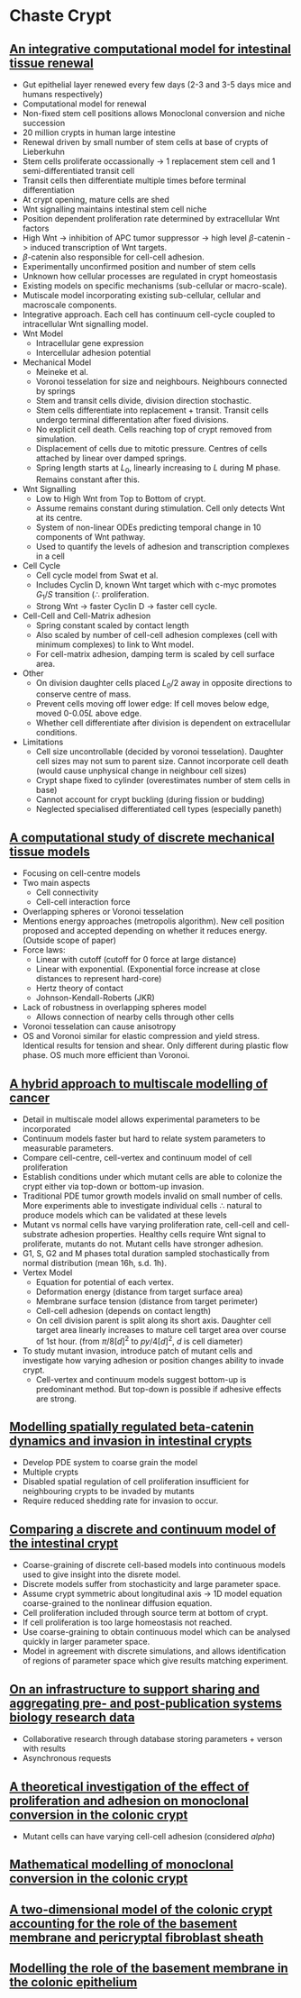 # Chaste Crypt

## [An integrative computational model for intestinal tissue renewal](http://dx.doi.org/10.1111/j.1365-2184.2009.00627.x)
- Gut epithelial layer renewed every few days (2-3 and 3-5 days mice and humans respectively)
- Computational model for renewal
- Non-fixed stem cell positions allows Monoclonal conversion and niche succession
- 20 million crypts in human large intestine
- Renewal driven by small number of stem cells at base of crypts of Lieberkuhn
- Stem cells proliferate occassionally -> 1 replacement stem cell and 1 semi-differentiated transit cell
- Transit cells then differentiate multiple times before terminal differentiation
- At crypt opening, mature cells are shed
- Wnt signalling maintains intestinal stem cell niche
- Position dependent proliferation rate determined by extracellular Wnt factors
- High Wnt -> inhibition of APC tumor suppressor -> high level $\beta$-catenin -> induced transcription of Wnt targets.
- $\beta$-catenin also responsible for cell-cell adhesion.
- Experimentally unconfirmed position and number of stem cells
- Unknown how cellular processes are regulated in crypt homeostasis
- Existing models on specific mechanisms (sub-cellular or macro-scale).
- Mutiscale model incorporating existing sub-cellular, cellular and macroscale components.
- Integrative approach. Each cell has continuum cell-cycle coupled to intracellular Wnt signalling model.
- Wnt Model
    - Intracellular gene expression
    - Intercellular adhesion potential
- Mechanical Model
    - Meineke et al.
    - Voronoi tesselation for size and neighbours. Neighbours connected by springs
    - Stem and transit cells divide, division direction stochastic.
    - Stem cells differentiate into replacement + transit. Transit cells undergo terminal differentation after fixed divisions.
    - No explicit cell death. Cells reaching top of crypt removed from simulation.
    - Displacement of cells due to mitotic pressure. Centres of cells attached by linear over damped springs.
    - Spring length starts at $L_0$, linearly increasing to $L$ during M phase. Remains constant after this.
- Wnt Signalling
    - Low to High Wnt from Top to Bottom of crypt.
    - Assume remains constant during stimulation. Cell only detects Wnt at its centre.
    - System of non-linear ODEs predicting temporal change in 10 components of Wnt pathway.
    - Used to quantify the levels of adhesion and transcription complexes in a cell
- Cell Cycle
    - Cell cycle model from Swat et al.
    - Includes Cyclin D, known Wnt target which with c-myc promotes $G_1/S$ transition ($\therefore$ proliferation.
    - Strong Wnt -> faster Cyclin D -> faster cell cycle.
- Cell-Cell and Cell-Matrix adhesion
    - Spring constant scaled by contact length
    - Also scaled by number of cell-cell adhesion complexes (cell with minimum complexes) to link to Wnt model.
    - For cell-matrix adhesion, damping term is scaled by cell surface area.
- Other
    - On division daughter cells placed $L_0/2$ away in opposite directions to conserve centre of mass.
    - Prevent cells moving off lower edge: If cell moves below edge, moved $0$-$0.05L$ above edge.
    - Whether cell differentiate after division is dependent on extracellular conditions.
- Limitations
    - Cell size uncontrollable (decided by voronoi tesselation). Daughter cell sizes may not sum to parent size. Cannot incorporate cell death (would cause unphysical change in neighbour cell sizes)
    - Crypt shape fixed to cylinder (overestimates number of stem cells in base)
    - Cannot account for crypt buckling (during fission or budding)
    - Neglected specialised differentiated cell types (especially paneth)


## [A computational study of discrete mechanical tissue models](http://dx.doi.org/10.1088/1478-3975/6/3/036001)
- Focusing on cell-centre models
- Two main aspects
    - Cell connectivity
    - Cell-cell interaction force
- Overlapping spheres or Voronoi tesselation
- Mentions energy approaches (metropolis algorithm). New cell position proposed and accepted depending on whether it reduces energy. (Outside scope of paper)
- Force laws:
    - Linear with cutoff (cutoff for 0 force at large distance)
    - Linear with exponential. (Exponential force increase at close distances to represent hard-core)
    - Hertz theory of contact
    - Johnson-Kendall-Roberts (JKR)
- Lack of robustness in overlapping spheres model
    - Allows connection of nearby cells through other cells
- Voronoi tesselation can cause anisotropy
- OS and Voronoi similar for elastic compression and yield stress. Identical results for tension and shear. Only different during plastic flow phase. OS much more efficient than Voronoi.


## [A hybrid approach to multiscale modelling of cancer](http://dx.doi.org/10.1098/rsta.2010.0173)
- Detail in multiscale model allows experimental parameters to be incorporated
- Continuum models faster but hard to relate system parameters to measurable parameters.
- Compare cell-centre, cell-vertex and continuum model of cell proliferation
- Establish conditions under which mutant cells are able to colonize the crypt either via top-down or bottom-up invasion.
- Traditional PDE tumor growth models invalid on small number of cells. More experiments able to investigate individual cells $\therefore$ natural to produce models which can be validated at these levels
- Mutant vs normal cells have varying proliferation rate, cell-cell and cell-substrate adhesion properties. Healthy cells require Wnt signal to proliferate, mutants do not. Mutant cells have stronger adhesion.
- G1, S, G2 and M phases total duration sampled stochastically from normal distribution (mean 16h, s.d. 1h).
- Vertex Model
    - Equation for potential of each vertex.
    - Deformation energy (distance from target surface area)
    - Membrane surface tension (distance from target perimeter)
    - Cell-cell adhesion (depends on contact length)
    - On cell division parent is split along its short axis. Daughter cell target area linearly increases to mature cell target area over course of 1st hour. (from $\pi/8[d]^2$ to $py/4[d]^2$, $d$ is cell diameter)
- To study mutant invasion, introduce patch of mutant cells and investigate how varying adhesion or position changes ability to invade crypt.
    - Cell-vertex and continuum models suggest bottom-up is predominant method. But top-down is possible if adhesive effects are strong.

## [Modelling spatially regulated beta-catenin dynamics and invasion in intestinal crypts](http://dx.doi.org/10.1016/j.bpj.2010.05.016)
- Develop PDE system to coarse grain the model
- Multiple crypts
- Disabled spatial regulation of cell proliferation insufficient for neighbouring crypts to be invaded by mutants
- Require reduced shedding rate for invasion to occur.


## [Comparing a discrete and continuum model of the intestinal crypt](http://dx.doi.org/10.1088/1478-3975/8/2/026011)
- Coarse-graining of discrete cell-based models into continuous models used to give insight into the disrete model.
- Discrete models suffer from stochasticity and large parameter space.
- Assume crypt symmetric about longitudinal axis -> 1D model equation coarse-grained to the nonlinear diffusion equation.
- Cell proliferation included through source term at bottom of crypt.
- If cell proliferation is too large homeostasis not reached.
- Use coarse-graining to obtain continuous model which can be analysed quickly in larger parameter space.
- Model in agreement with discrete simulations, and allows identification of regions of parameter space which give results matching experiment.


## [On an infrastructure to support sharing and aggregating pre- and post-publication systems biology research data](http://dx.doi.org/10.1007/s11693-012-9095-x)
- Collaborative research through database storing parameters + verson with results
- Asynchronous requests


## [A theoretical investigation of the effect of proliferation and adhesion on monoclonal conversion in the colonic crypt](http://dx.doi.org/10.1016/j.jtbi.2012.08.002)
- Mutant cells can have varying cell-cell adhesion (considered $alpha$)


## [Mathematical modelling of monoclonal conversion in the colonic crypt](http://dx.doi.org/10.1016/j.jtbi.2012.01.021)

## [A two-dimensional model of the colonic crypt accounting for the role of the basement membrane and pericryptal fibroblast sheath](http://dx.doi.org/10.1371/journal.pcbi.1002515)

## [Modelling the role of the basement membrane in the colonic epithelium](http://dx.doi.org/10.1016/j.jtbi.2011.12.013)


